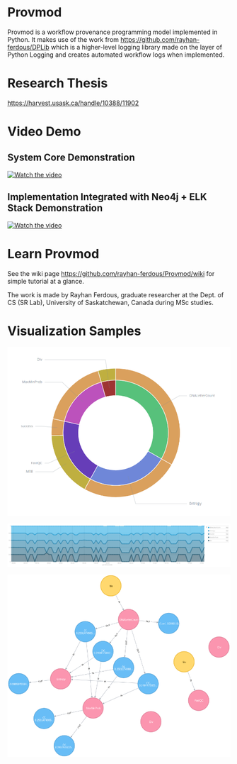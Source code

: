 # Provmod
Provmod is a workflow provenance programming model implemented in Python.
It makes use of the work from https://github.com/rayhan-ferdous/DPLib which is a higher-level logging library made on the layer of Python Logging and creates automated workflow logs when implemented.

# Research Thesis
https://harvest.usask.ca/handle/10388/11902

# Video Demo

## System Core Demonstration
[![Watch the video](https://assets.entrepreneur.com/content/3x2/2000/20180117155526-youtube.jpeg?width=600&crop=16:9)](https://youtu.be/nCWFRhHe7es "System Core Demonstration")

## Implementation Integrated with Neo4j + ELK Stack Demonstration
[![Watch the video](https://assets.entrepreneur.com/content/3x2/2000/20180117155526-youtube.jpeg?width=600&crop=16:9)](https://youtu.be/dUELPZyriE0 "ProvMod + Neo4j + ELK Stack")

# Learn Provmod
See the wiki page https://github.com/rayhan-ferdous/Provmod/wiki for simple tutorial at a glance.

The work is made by Rayhan Ferdous, graduate researcher at the Dept. of CS (SR Lab), University of Saskatchewan, Canada during MSc studies.

# Visualization Samples

![Sample 2](https://github.com/rayhan-ferdous/ProvMod/blob/master/pie2.png)

![Sample 1](https://github.com/rayhan-ferdous/ProvMod/blob/master/timeseries.png)

![Sample 3](https://github.com/rayhan-ferdous/ProvMod/blob/master/graph.png)
